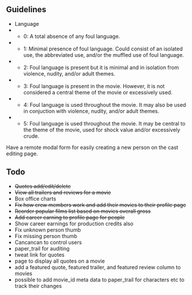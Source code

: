 Guidelines
----------

- Language
- - 0: A total absence of any foul language.
- - 1: Minimal presence of foul language. Could consist of an isolated use, the abbreviated use, and/or the muffled use of foul language.
- - 2: Foul language is present but it is minimal and in isolation from violence, nudity, and/or adult themes.
- - 3: Foul language is present in the movie. However, it is not considered a central theme of the movie or excessively used.
- - 4: Foul language is used throughout the movie. It may also be used in conjuction with violence, nudity, and/or adult themes.
- - 5: Foul language is used throughout the movie. It may be central to the theme of the movie, used for shock value and/or excessively crude.


Have a remote modal form for easily creating a new person on the cast editing page.


Todo
----

- ~~Quotes add/edit/delete~~
- ~~View all trailers and reviews for a movie~~
- Box office charts
- ~~Fix how crew members work and add their movies to their profile page~~
- ~~Reorder popular films list based on movies overall gross~~
- ~~Add career earning to profile page for people~~
- Show career earnings for production credits also
- Fix unknown person thumb
- Fix missing person thumb
- Cancancan to control users
- paper_trail for auditing
- tweat link for quotes
- page to display all quotes on a movie
- add a featured quote, featured trailer, and featured review column to movies
- possible to add movie_id meta data to paper_trail for characters etc to track their changes